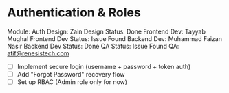 # Authentication & Roles

Module: Auth
Design: Zain
Design Status: Done
Frontend Dev: Tayyab Mughal
Frontend Dev Status: Issue Found
Backend Dev: Muhammad Faizan Nasir
Backend Dev Status: Done
QA Status: Issue Found
QA: atif@renesistech.com

- [ ]  Implement secure login (username + password + token auth)
- [ ]  Add "Forgot Password" recovery flow
- [ ]  Set up RBAC (Admin role only for now)